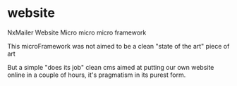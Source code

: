 website
=======

NxMailer Website Micro micro micro framework

This microFramework was not aimed to be a clean "state of the art" piece of art

But a simple "does its job" clean cms aimed at putting our own website online in a couple of hours, it's pragmatism in its purest form.
